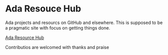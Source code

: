 # Ada Resouce Hub

Ada projects and resourcs on GitHub and elsewhere.
This is supposed to be a pragmatic site with focus 
on getting things done.

[Ada Resource Hub](https://the-arh.github.io)

Contributios are welcomed with thanks and praise

